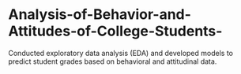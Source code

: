 # Analysis-of-Behavior-and-Attitudes-of-College-Students-
Conducted exploratory data analysis (EDA) and developed models to predict student grades based on behavioral and attitudinal data.
